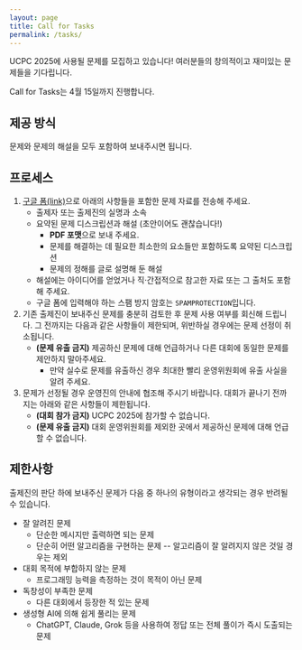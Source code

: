 ```yaml
---
layout: page
title: Call for Tasks
permalink: /tasks/
---
```


UCPC 2025에 사용될 문제를 모집하고 있습니다! 여러분들의 창의적이고 재미있는 문제들을 기다립니다.

Call for Tasks는 4월 15일까지 진행합니다.

## 제공 방식

문제와 문제의 해설을 모두 포함하여 보내주시면 됩니다.

## 프로세스

1. [구글 폼(link)](https://forms.gle/jHS9FHKAJgEpXQXt5)으로 아래의 사항들을 포함한 문제 자료를 전송해 주세요.
    * 출제자 또는 출제진의 실명과 소속
    * 요약된 문제 디스크립션과 해설 (초안이어도 괜찮습니다!)
        * **PDF 포맷**으로 보내 주세요.
        * 문제를 해결하는 데 필요한 최소한의 요소들만 포함하도록 요약된 디스크립션
        * 문제의 정해를 글로 설명해 둔 해설
    * 해설에는 아이디어를 얻었거나 직&middot;간접적으로 참고한 자료 또는 그 출처도 포함해 주세요.
    * 구글 폼에 입력해야 하는 스팸 방지 암호는 `SPAMPROTECTION`입니다.
2. 기존 출제진이 보내주신 문제를 충분히 검토한 후 문제 사용 여부를 회신해 드립니다. 그 전까지는 다음과 같은 사항들이 제한되며, 위반하실 경우에는 문제 선정이 취소됩니다.
    * **(문제 유출 금지)** 제공하신 문제에 대해 언급하거나 다른 대회에 동일한 문제를 제안하지 말아주세요.
        * 만약 실수로 문제를 유출하신 경우 최대한 빨리 운영위원회에 유출 사실을 알려 주세요.
3. 문제가 선정될 경우 운영진의 안내에 협조해 주시기 바랍니다. 대회가 끝나기 전까지는 아래와 같은 사항들이 제한됩니다.
    * **(대회 참가 금지)** UCPC 2025에 참가할 수 없습니다.
    * **(문제 유출 금지)** 대회 운영위원회를 제외한 곳에서 제공하신 문제에 대해 언급할 수 없습니다.

## 제한사항

출제진의 판단 하에 보내주신 문제가 다음 중 하나의 유형이라고 생각되는 경우 반려될 수 있습니다.

- 잘 알려진 문제
  - 단순한 메시지만 출력하면 되는 문제
  - 단순히 어떤 알고리즘을 구현하는 문제 -- 알고리즘이 잘 알려지지 않은 것일 경우는 제외
- 대회 목적에 부합하지 않는 문제
  - 프로그래밍 능력을 측정하는 것이 목적이 아닌 문제
- 독창성이 부족한 문제
  - 다른 대회에서 등장한 적 있는 문제
- 생성형 AI에 의해 쉽게 풀리는 문제
  - ChatGPT, Claude, Grok 등을 사용하여 정답 또는 전체 풀이가 즉시 도출되는 문제
